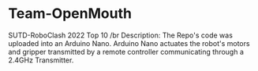 # Team-OpenMouth
SUTD-RoboClash 2022 Top 10
/br
Description:
The Repo's code was uploaded into an Arduino Nano. Arduino Nano actuates the robot's motors and gripper transmitted by a remote controller communicating through a 2.4GHz Transmitter.
